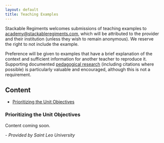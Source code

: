 ```yaml
---
layout: default
title: Teaching Examples
---
```


Stackable Regiments welcomes submissions of teaching examples to <a href="mailto:academy@stackableregiments.com">academy@stackableregiments.com</a>, which will be attributed to the provider and their institution (unless they wish to remain anonymous).  We reserve the right to not include the example.

Preference will be given to examples that have a brief explanation of the context and sufficient information for another teacher to reproduce it.  Supporting documented [pedagogical research](academy-pedagogy.html) (including citations where possible) is particularly valuable and encouraged, although this is not a requirement. 

## Content

- [Prioritizing the Unit Objectives](#prioritizing-the-unit-objectives)

### Prioritizing the Unit Objectives

Content coming soon.

*- Provided by Saint Leo University*